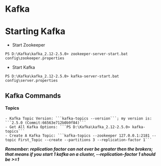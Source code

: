
# Kafka
# Starting Kafka
  - Start Zookeeper
  ```
  PS D:\Kafka\kafka_2.12-2.5.0> zookeeper-server-start.bat config\zookeeper.properties
  ```
  - Start Kafka
  ```
  PS D:\Kafka\kafka_2.12-2.5.0> kafka-server-start.bat config\server.properties
  ```
  ## Kafka Commands
  #### Topics
    - Kafka Topic Version: ```kafka-topics --version```; my version is: ```2.5.0 (Commit:66563e712b0b9f84)```
    - Get All Kafka Options: ```PS D:\Kafka\kafka_2.12-2.5.0> kafka-topics```
    - Create A Kafka Topic: ```kafka-topics --zookeeper 127.0.0.1:2181 --topic First_Topic --create --partitions 3 --replication-factor 1```
   ***Remember: replication factor can not ever be greater then the brokers; that means if you start 1 kafka on a cluster, --replication-factor 1 should be >=1***
    
